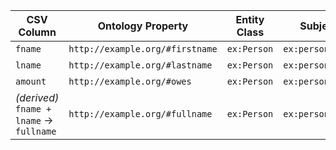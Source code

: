 | CSV Column | Ontology Property | Entity Class | Subject Generation | Datatype |
| ---------------------------------------- | ------------------------------- | ------------ | --------------------------- | --------------- |
| `fname`                                  | `http://example.org/#firstname` | `ex:Person`  | `ex:person/{fname}_{lname}` | string          |
| `lname`                                  | `http://example.org/#lastname`  | `ex:Person`  | `ex:person/{fname}_{lname}` | string          |
| `amount`                                 | `http://example.org/#owes`      | `ex:Person`  | `ex:person/{fname}_{lname}` | double          |
| *(derived)* `fname + lname` → `fullname` | `http://example.org/#fullname`  | `ex:Person`  | `ex:person/{fname}_{lname}` | string          |
